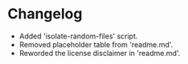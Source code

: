 # Changelog

* Added 'isolate-random-files' script.
* Removed placeholder table from 'readme.md'.
* Reworded the license disclaimer in 'readme.md'.